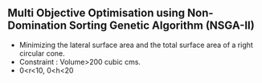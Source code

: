 ## Multi Objective Optimisation using Non-Domination Sorting Genetic Algorithm (NSGA-II)

- Minimizing the lateral surface area and the total surface area of a right circular cone.
- Constraint : Volume>200 cubic cms. 
- 0<r<10, 0<h<20 
 
